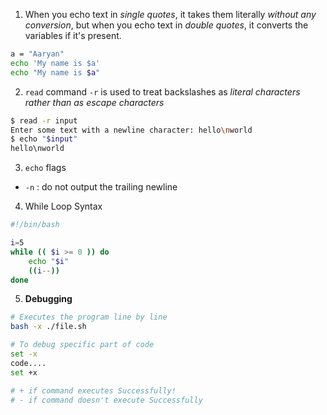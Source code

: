 1) When you echo text in *single quotes*, it takes them literally *without any conversion*, but when you echo text in *double quotes*, it converts the variables if it's present.
```sh
a = "Aaryan"
echo 'My name is $a'
echo "My name is $a"
```

2) `read` command
`-r` is used to treat backslashes as *literal characters rather than as escape characters*
```sh
$ read -r input
Enter some text with a newline character: hello\nworld
$ echo "$input"
hello\nworld
```


3) `echo` flags
- `-n` : do not output the trailing newline


4) While Loop Syntax
```sh
#!/bin/bash

i=5
while (( $i >= 0 )) do
	echo "$i"
	((i--))
done
```


5) **Debugging**
```sh
# Executes the program line by line
bash -x ./file.sh

# To debug specific part of code
set -x
code....
set +x

# + if command executes Successfully!
# - if command doesn't execute Successfully
```